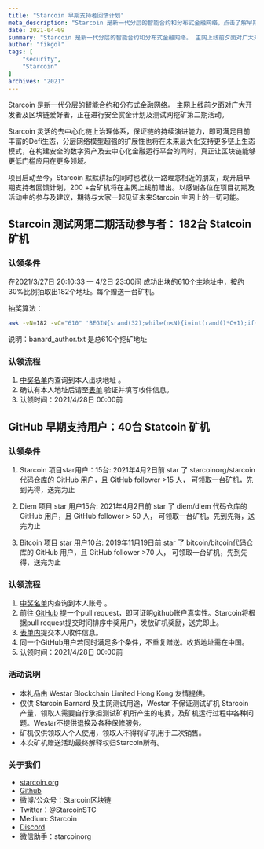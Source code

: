 ```yaml
---
title: "Starcoin 早期支持者回馈计划"
meta_description: "Starcoin 是新一代分层的智能合约和分布式金融网络，点击了解早期支持者回馈计划。"
date: 2021-04-09
summary: "Starcoin 是新一代分层的智能合约和分布式金融网络。 主网上线前夕面对广大开发者及区块链爱好者，正在进行安全赏金计划及测试网挖矿第二期活动。"
author: "fikgol"
tags: [
    "security",
    "Starcoin"
]
archives: "2021"
---
```


Starcoin 是新一代分层的智能合约和分布式金融网络。 主网上线前夕面对广大开发者及区块链爱好者，正在进行安全赏金计划及测试网挖矿第二期活动。

Starcoin 灵活的去中心化链上治理体系，保证链的持续演进能力，即可满足目前丰富的Defi生态，分层网络模型超强的扩展性也将在未来最大化支持更多链上生态模式，在构建安全的数字资产及去中心化金融运行平台的同时，真正让区块链能够更低门槛应用在更多领域。

项目启动至今，Starcoin 默默耕耘的同时也收获一路理念相近的朋友，现开启早期支持者回馈计划，200
+台矿机将在主网上线前赠出。以感谢各位在项目初期及活动中的参与及建议，期待与大家一起见证未来Starcoin 主网上的一切可能。


## Starcoin 测试网第二期活动参与者： 182台 Statcoin 矿机

### 认领条件

在2021/3/27日 20:10:33  —  4/2日 23:00间 成功出块的610个主地址中，按约30%比例抽取出182个地址。每个赠送一台矿机。

抽奖算法：
```bash
awk -vN=182 -vC="610" 'BEGIN{srand(32);while(n<N){i=int(rand()*C+1);if(!(i in a)){a[i]++;n++}}}NR in a' banard_author.txt

```
说明：banard_author.txt 是总610个挖矿地址


### 认领流程

1. [中奖名单](https://shimo.im/sheets/kTYYPKXwxp8ykhjh/dU8KK/)内查询到本人出块地址 。
2. 确认有本人地址后请至[表单](https://wj.qq.com/s2/8295631/0c52) 验证并填写收件信息。
3. 认领时间：2021/4/28日 00:00前

## GitHub 早期支持用户：40台 Statcoin 矿机

### 认领条件

1. Starcoin 项目star用户：15台: 2021年4月2日前 star 了 starcoinorg/starcoin 代码仓库的 GitHub 用户，且 GitHub follower >15 人，
可领取一台矿机，先到先得，送完为止

2. Diem 项目 star 用户15台: 2021年4月2日前 star 了 diem/diem 代码仓库的 GitHub 用户，且 GitHub follower > 50 人，
可领取一台矿机，先到先得，送完为止

3. Bitcoin 项目 star 用户10台: 2019年11月19日前 star 了 bitcoin/bitcoin代码仓库的 GitHub 用户，且 GitHub follower >70 人，
可领取一台矿机，先到先得，送完为止


### 认领流程

1. [中奖名单](https://shimo.im/sheets/kTYYPKXwxp8ykhjh/dU8KK/)内查询到本人账号 。
2. 前往 [GitHub](https://github.com/starcoinorg/miner-claim) 提一个pull request，即可证明github账户真实性。Starcoin将根据pull request提交时间排序中奖用户，发放矿机奖励，送完即止。
3. [表单内](https://wj.qq.com/s2/8297465/91a4/)提交本人收件信息。
4. 同一个GitHub用户若同时满足多个条件，不重复赠送。收货地址需在中国。
5. 认领时间：2021/4/28日 00:00前


### 活动说明

* 本礼品由 Westar Blockchain Limited Hong Kong 友情提供。
* 仅供 Starcoin Barnard 及主网测试用途，Westar 不保证测试矿机 Starcoin 产量，领取人需要自行承担测试矿机所产生的电费，及矿机运行过程中各种问题。Westar不提供退换及各种保修服务。
* 矿机仅供领取人个人使用，领取人不得将矿机用于二次销售。
* 本次矿机赠送活动最终解释权归Starcoin所有。

### 关于我们

* [starcoin.org](https://starcoin.org)
* [Github](https://github.com/starcoinorg/starcoin)
* 微博/公众号：Starcoin区块链
* Twitter：@StarcoinSTC
* Medium: Starcoin
* [Discord](https://discord.gg/UkfNMCpU)
* 微信助手：starcoinorg
